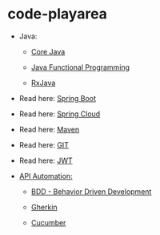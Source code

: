 # code-playarea
  
- Java:
    - [Core Java](java/javautility)
    
    - [Java Functional Programming ](java/funcprog)
    
    - [RxJava](RxJava)

- Read here: [Spring Boot](springboot)

- Read here: [Spring Cloud](springcloud)

- Read here: [Maven](Documentation/maven.md)

- Read here: [GIT](Documentation/GIT.md)

- Read here: [JWT](java/JWT/JWT.md)

- [API Automation:](BDD-Cucumber)
  
    - [BDD - Behavior Driven Development](BDD-Cucumber/BDD.MD)
   
    - [Gherkin](BDD-Cucumber/Gherkin.md)
   
    - [Cucumber](BDD-Cucumber/Cucumber.md)
  